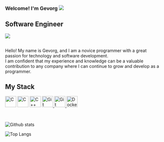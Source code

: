 ### Welcome! I'm Gevorg  ![](https://user-images.githubusercontent.com/18350557/176309783-0785949b-9127-417c-8b55-ab5a4333674e.gif)
## Software Engineer &nbsp;&nbsp;
<a href="https://t.me/karamon"><img src="https://img.shields.io/badge/Telegram-2CA5E0?style=for-the-badge&logo=telegram&logoColor=white" /></a>

<div>
  <br>
  Hello! My name is Gevorg, and I am a novice programmer with a great passion for technology and
software development.<br /> I am confident that my experience and knowledge can be a valuable
contribution to any company where I can continue to grow and develop as a programmer.<br />
</div>

## My Stack
<p align="left"> <a href="https://www.oracle.com/cis/java/technologies/downloads/" rel="noreferrer"><img src="https://w7.pngwing.com/pngs/961/251/png-transparent-java-runtime-environment-programming-language-programmer-computer-programming-java-text-logo-software-developer-thumbnail.png" width="36" height="36" alt="C" /></a> <a href="https://docs.microsoft.com/en-us/cpp/?view=msvc-170" target="_blank" rel="noreferrer"><img src="https://raw.githubusercontent.com/danielcranney/readme-generator/main/public/icons/skills/c-colored.svg" width="36" height="36" alt="C" /></a> <a href="https://docs.microsoft.com/en-us/cpp/?view=msvc-170" target="_blank" rel="noreferrer"><img src="https://raw.githubusercontent.com/danielcranney/readme-generator/main/public/icons/skills/cplusplus-colored.svg" width="36" height="36" alt="C++" /></a> <a href="https://git-scm.com/" target="_blank" rel="noreferrer"><img src="https://git-scm.com/images/logos/downloads/Git-Icon-1788C.png" width="36" height="36" alt="Git" /> <a href="https://www.gitkraken.com/" target="_blank" rel="noreferrer"><img src="https://www.midcamp.org/sites/default/files/2021-03/gitkraken-logo-dark-sq.png" width="36" height="36" alt="Git" />  <a href="https://www.docker.com/" target="_blank" rel="noreferrer"><img src="https://gogeticon.net/files/3163573/d130ef65a8efdfa66fa49eb5ab745cef.png" width="36" height="36" alt="Docker" /></a> </a> </p>
</br>
  
![Github stats](https://github-readme-stats.vercel.app/api?username=karamon17&theme=highcontrast&show_icons=true&count_private=true)
</br>

![Top Langs](https://github-readme-stats.vercel.app/api/top-langs/?username=karamon17&theme=highcontrast&size_weight=0.1&count_weight=0&hide=Makefile,TeX,Perl,Roff,Shell,PowerShell,M4,Batchfile,Assembly,Python&langs_count=20&layout=compact)

